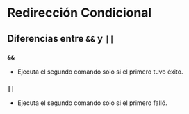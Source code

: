 # Redirección Condicional

## Diferencias entre `&&` y `||`

### `&&`
- Ejecuta el segundo comando solo si el primero tuvo éxito.

### `||`
- Ejecuta el segundo comando solo si el primero falló.